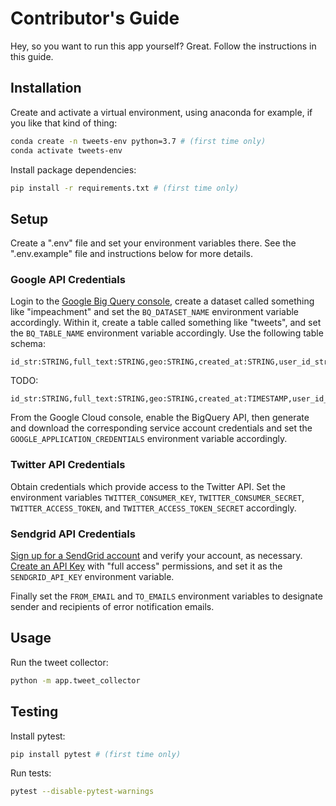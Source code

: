 # Contributor's Guide

Hey, so you want to run this app yourself? Great. Follow the instructions in this guide.

## Installation

Create and activate a virtual environment, using anaconda for example, if you like that kind of thing:

```sh
conda create -n tweets-env python=3.7 # (first time only)
conda activate tweets-env
```

Install package dependencies:

```sh
pip install -r requirements.txt # (first time only)
```

## Setup

Create a ".env" file and set your environment variables there. See the ".env.example" file and instructions below for more details.

### Google API Credentials

Login to the [Google Big Query console](https://console.cloud.google.com/bigquery), create a dataset called something like "impeachment" and set the `BQ_DATASET_NAME` environment variable accordingly. Within it, create a table called something like "tweets", and set the `BQ_TABLE_NAME` environment variable accordingly. Use the following table schema:

    id_str:STRING,full_text:STRING,geo:STRING,created_at:STRING,user_id_str:STRING,user_screen_name:STRING,user_description:STRING,user_location:STRING,user_verified:STRING


TODO:

    id_str:STRING,full_text:STRING,geo:STRING,created_at:TIMESTAMP,user_id_str:STRING,user_screen_name:STRING,user_description:STRING,user_location:STRING,user_verified:BOOLEAN

From the Google Cloud console, enable the BigQuery API, then generate and download the corresponding service account credentials and set the `GOOGLE_APPLICATION_CREDENTIALS` environment variable accordingly.

### Twitter API Credentials

Obtain credentials which provide access to the Twitter API. Set the environment variables `TWITTER_CONSUMER_KEY`, `TWITTER_CONSUMER_SECRET`, `TWITTER_ACCESS_TOKEN`, and `TWITTER_ACCESS_TOKEN_SECRET` accordingly.

### Sendgrid API Credentials

[Sign up for a SendGrid account](https://signup.sendgrid.com/) and verify your account, as necessary. [Create an API Key](https://app.sendgrid.com/settings/api_keys) with "full access" permissions, and set it as the  `SENDGRID_API_KEY` environment variable.

Finally set the `FROM_EMAIL` and `TO_EMAILS` environment variables to designate sender and recipients of error notification emails.

## Usage

Run the tweet collector:

```sh
python -m app.tweet_collector
```

## Testing

Install pytest:

```sh
pip install pytest # (first time only)
```

Run tests:

```sh
pytest --disable-pytest-warnings
```
